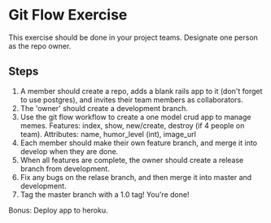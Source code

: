 # Git Flow Exercise

This exercise should be done in your project teams. Designate one person as the
repo owner.

## Steps

1. A member should create a repo, adds a blank rails app to it (don't forget to
   use postgres), and invites their team  members as collaborators.
2. The 'owner' should create a development branch.
3. Use the git flow workflow to create a one model crud app to manage memes.
   Features: index, show, new/create, destroy (if 4 people on team).
   Attributes: name, humor_level (int), image_url
4. Each member should make their own feature branch, and merge it into develop
   when they are done.
5. When all features are complete, the owner should create a release branch from
   development.
6. Fix any bugs on the relase branch, and then merge it into master and
   development.
6. Tag the master branch with a 1.0 tag! You're done!

Bonus: Deploy app to heroku.
